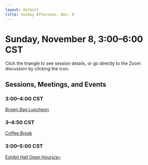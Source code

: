 ```yaml
---
layout: default
title: Sunday Afternoon, Nov. 8
---
```


# Sunday, November 8, 3:00–6:00 CST

Click the triangle to see session details, or go directly to the Zoom discussion by clicking the <i class="fas fa-video"></i> icon.

## Sessions, Meetings, and Events

### 3:00–4:00 CST
<p class="non-session"><a href="">Brown Bag Luncheon</a></p>

### 3–4:50 CST
<p class="non-session"><a href="">Coffee Break</a></p>

### 3:00–5:00 CST
<p class="non-session"><a href="">Exhibit Hall Open Hours/a></p>

